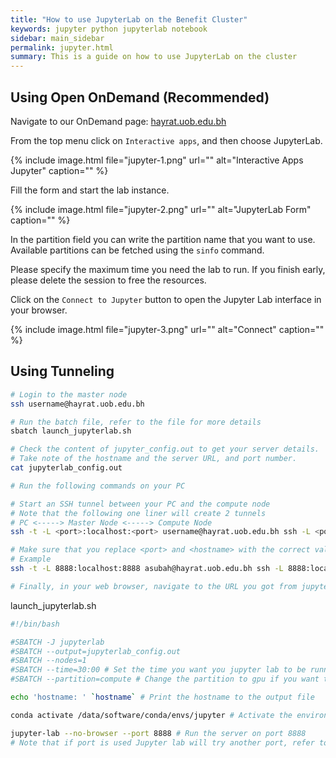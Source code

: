 ```yaml
---
title: "How to use JupyterLab on the Benefit Cluster"
keywords: jupyter python jupyterlab notebook
sidebar: main_sidebar
permalink: jupyter.html
summary: This is a guide on how to use JupyterLab on the cluster
---
```


## Using Open OnDemand (Recommended)
Navigate to our OnDemand page: [hayrat.uob.edu.bh](hayrat.uob.edu.bh)

From the top menu click on `Interactive apps`, and then choose JupyterLab.

{% include image.html file="jupyter-1.png" url="" alt="Interactive Apps Jupyter" caption="" %}

Fill the form and start the lab instance.

{% include image.html file="jupyter-2.png" url="" alt="JupyterLab Form" caption="" %}

In the partition field you can write the partition name that you want to use. Available partitions can be fetched using the `sinfo` command.

Please specify the maximum time you need the lab to run. If you finish early, please delete the session to free the resources.

Click on the `Connect to Jupyter` button to open the Jupyter Lab interface in your browser.

{% include image.html file="jupyter-3.png" url="" alt="Connect" caption="" %}

## Using Tunneling

```bash
# Login to the master node
ssh username@hayrat.uob.edu.bh

# Run the batch file, refer to the file for more details
sbatch launch_jupyterlab.sh

# Check the content of jupyter_config.out to get your server details.
# Take note of the hostname and the server URL, and port number.
cat jupyterlab_config.out

# Run the following commands on your PC

# Start an SSH tunnel between your PC and the compute node
# Note that the following one liner will create 2 tunnels
# PC <-----> Master Node <-----> Compute Node
ssh -t -L <port>:localhost:<port> username@hayrat.uob.edu.bh ssh -L <port>:localhost:<port> <hostname>

# Make sure that you replace <port> and <hostname> with the correct values from the output file
# Example
ssh -t -L 8888:localhost:8888 asubah@hayrat.uob.edu.bh ssh -L 8888:localhost:8888 hostname

# Finally, in your web browser, navigate to the URL you got from jupyterlab_config.out file.
```

launch_jupyterlab.sh
```bash
#!/bin/bash 

#SBATCH -J jupyterlab
#SBATCH --output=jupyterlab_config.out
#SBATCH --nodes=1
#SBATCH --time=30:00 # Set the time you want you jupyter lab to be running, if you remove this line it will take the partition default which is infinity.
#SBATCH --partition=compute # Change the partition to gpu if you want to connect to AMD/A100 machines.

echo 'hostname: ' `hostname` # Print the hostname to the output file

conda activate /data/software/conda/envs/jupyter # Activate the environment

jupyter-lab --no-browser --port 8888 # Run the server on port 8888
# Note that if port is used Jupyter lab will try another port, refer to the output file to get the selected port
```
